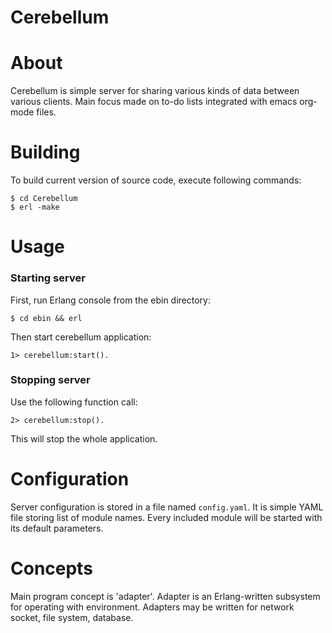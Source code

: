 ﻿Cerebellum
==========

About
=====
Cerebellum is simple server for sharing various kinds of data between various
clients. Main focus made on to-do lists integrated with emacs org-mode files.

Building
========
To build current version of source code, execute following commands:

    $ cd Cerebellum
    $ erl -make

Usage
=====
### Starting server

First, run Erlang console from the ebin directory:

    $ cd ebin && erl

Then start cerebellum application:

    1> cerebellum:start().

### Stopping server

Use the following function call:

    2> cerebellum:stop().

This will stop the whole application.

Configuration
=============
Server configuration is stored in a file named `config.yaml`. It is simple YAML
file storing list of module names. Every included module will be started with
its default parameters.

Concepts
========
Main program concept is 'adapter'. Adapter is an Erlang-written subsystem for
operating with environment. Adapters may be written for network socket, file
system, database.